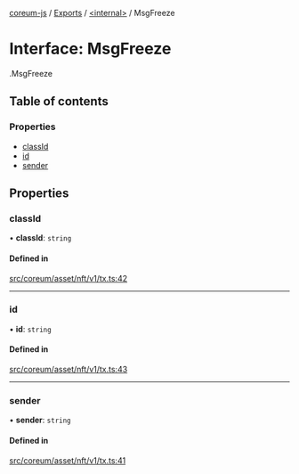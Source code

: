 [coreum-js](../README.md) / [Exports](../modules.md) / [<internal\>](../modules/internal_.md) / MsgFreeze

# Interface: MsgFreeze

[<internal>](../modules/internal_.md).MsgFreeze

## Table of contents

### Properties

- [classId](internal_.MsgFreeze-3.md#classid)
- [id](internal_.MsgFreeze-3.md#id)
- [sender](internal_.MsgFreeze-3.md#sender)

## Properties

### classId

• **classId**: `string`

#### Defined in

[src/coreum/asset/nft/v1/tx.ts:42](https://github.com/PulsaraIO/coreum-js/blob/63824e3/src/coreum/asset/nft/v1/tx.ts#L42)

___

### id

• **id**: `string`

#### Defined in

[src/coreum/asset/nft/v1/tx.ts:43](https://github.com/PulsaraIO/coreum-js/blob/63824e3/src/coreum/asset/nft/v1/tx.ts#L43)

___

### sender

• **sender**: `string`

#### Defined in

[src/coreum/asset/nft/v1/tx.ts:41](https://github.com/PulsaraIO/coreum-js/blob/63824e3/src/coreum/asset/nft/v1/tx.ts#L41)
